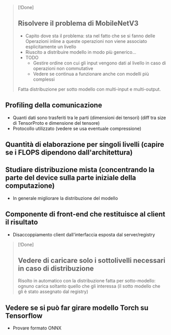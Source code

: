 > [!Done]
> ## Risolvere il problema di MobileNetV3
>  * Capito dove sta il problema: sta nel fatto che se si fanno delle Operazioni inline a queste operazioni non viene associato esplicitamente un livello
>  * Riuscito a distribuire modello in modo più generico...
> * TODO 
> 	* Gestire ordine con cui gli input vengono dati al livello in caso di operazioni non commutative
> 	* Vedere se continua a funzionare anche con modelli più complessi
> 
> Fatta distribuzione per sotto modello con multi-input e multi-output.


## Profiling della comunicazione
* Quanti dati sono trasferiti tra le parti (dimensioni dei tensori) (diff tra size di TensorProto e dimensione del tensore)
* Protocollo utilizzato (vedere se usa eventuale compressione)

## Quantità di elaborazione per singoli livelli (capire se i FLOPS dipendono dall'architettura)

## Studiare distribuzione mista (concentrando la parte del device sulla parte iniziale della computazione)
* In generale migliorare la distribuzione del modello

## Componente di front-end che restituisce al client il risultato
* Disaccoppiamento client dall'interfaccia esposta dal server/registry

> [!Done]
> ## Vedere di caricare solo i sottolivelli necessari in caso di distribuzione
> Risolto in automatico con la distribuzione fatta per sotto-modello: ognuno carica soltanto quello che gli interessa (il sotto modello che gli è stato assegnato dal registry)

## Vedere se si può far girare modello Torch su Tensorflow
* Provare formato ONNX
